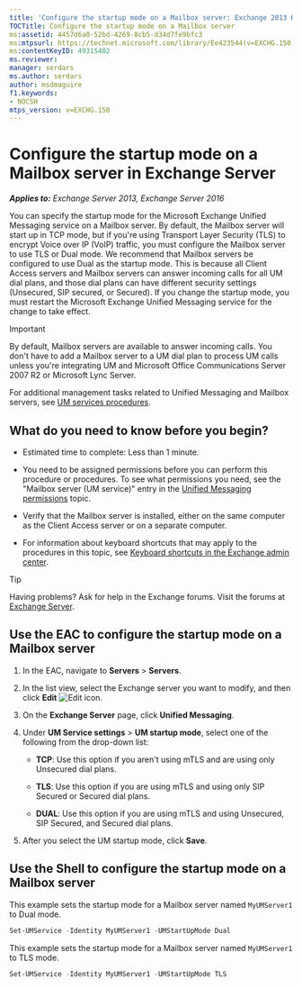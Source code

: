```yaml
---
title: 'Configure the startup mode on a Mailbox server: Exchange 2013 Help'
TOCTitle: Configure the startup mode on a Mailbox server
ms:assetid: 4457d6a0-52bd-4269-8cb5-d34d7fe9bfc3
ms:mtpsurl: https://technet.microsoft.com/library/Ee423544(v=EXCHG.150)
ms:contentKeyID: 49315402
ms.reviewer: 
manager: serdars
ms.author: serdars
author: msdmaguire
f1.keywords:
- NOCSH
mtps_version: v=EXCHG.150
---
```


# Configure the startup mode on a Mailbox server in Exchange Server

_**Applies to:** Exchange Server 2013, Exchange Server 2016_

You can specify the startup mode for the Microsoft Exchange Unified Messaging service on a Mailbox server. By default, the Mailbox server will start up in TCP mode, but if you're using Transport Layer Security (TLS) to encrypt Voice over IP (VoIP) traffic, you must configure the Mailbox server to use TLS or Dual mode. We recommend that Mailbox servers be configured to use Dual as the startup mode. This is because all Client Access servers and Mailbox servers can answer incoming calls for all UM dial plans, and those dial plans can have different security settings (Unsecured, SIP secured, or Secured). If you change the startup mode, you must restart the Microsoft Exchange Unified Messaging service for the change to take effect.

> [!IMPORTANT]
> By default, Mailbox servers are available to answer incoming calls. You don't have to add a Mailbox server to a UM dial plan to process UM calls unless you're integrating UM and Microsoft Office Communications Server 2007 R2 or Microsoft Lync Server.

For additional management tasks related to Unified Messaging and Mailbox servers, see [UM services procedures](um-services-procedures-exchange-2013-help.md).

## What do you need to know before you begin?

- Estimated time to complete: Less than 1 minute.

- You need to be assigned permissions before you can perform this procedure or procedures. To see what permissions you need, see the "Mailbox server (UM service)" entry in the [Unified Messaging permissions](unified-messaging-permissions-exchange-2013-help.md) topic.

- Verify that the Mailbox server is installed, either on the same computer as the Client Access server or on a separate computer.

- For information about keyboard shortcuts that may apply to the procedures in this topic, see [Keyboard shortcuts in the Exchange admin center](keyboard-shortcuts-in-the-exchange-admin-center-2013-help.md).

> [!TIP]
> Having problems? Ask for help in the Exchange forums. Visit the forums at [Exchange Server](https://social.technet.microsoft.com/forums/office/home?category=exchangeserver).

## Use the EAC to configure the startup mode on a Mailbox server

1. In the EAC, navigate to **Servers** \> **Servers**.

2. In the list view, select the Exchange server you want to modify, and then click **Edit** ![Edit icon](images/JJ218640.6f53ccb2-1f13-4c02-bea0-30690e6ea71d(EXCHG.150).gif "Edit icon").

3. On the **Exchange Server** page, click **Unified Messaging**.

4. Under **UM Service settings** \> **UM startup mode**, select one of the following from the drop-down list:

   - **TCP**: Use this option if you aren't using mTLS and are using only Unsecured dial plans.

   - **TLS**: Use this option if you are using mTLS and using only SIP Secured or Secured dial plans.

   - **DUAL**: Use this option if you are using mTLS and using Unsecured, SIP Secured, and Secured dial plans.

5. After you select the UM startup mode, click **Save**.

## Use the Shell to configure the startup mode on a Mailbox server

This example sets the startup mode for a Mailbox server named `MyUMServer1` to Dual mode.

```powershell
Set-UMService -Identity MyUMServer1 -UMStartUpMode Dual
```

This example sets the startup mode for a Mailbox server named `MyUMServer1` to TLS mode.

```powershell
Set-UMService -Identity MyUMServer1 -UMStartUpMode TLS
```

